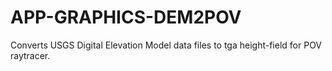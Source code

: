 APP-GRAPHICS-DEM2POV
====================

Converts USGS Digital Elevation Model data files to tga height-field for POV raytracer.
